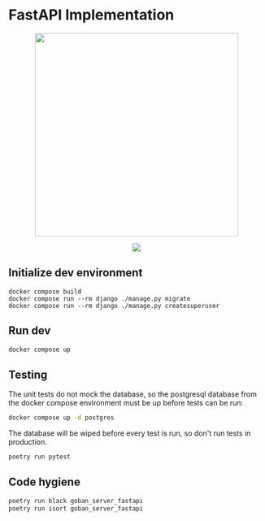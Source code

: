# FastAPI Implementation

<p align="center">
<img src="https://go.chiquit.ooo/fastapi.png" width="400" />
</p>
<p align="center">
<img src="https://github.com/go-recordkeeper/go-recordkeeper/actions/workflows/fastapi.yml/badge.svg" />
</p>

## Initialize dev environment
```
docker compose build
docker compose run --rm django ./manage.py migrate
docker compose run --rm django ./manage.py createsuperuser
```

## Run dev
```sh
docker compose up
```

## Testing
The unit tests do not mock the database, so the postgresql database from the docker compose environment must be up before tests can be run:
```sh
docker compose up -d postgres
```

The database will be wiped before every test is run, so don't run tests in production.

```sh
poetry run pytest
```


## Code hygiene
```sh
poetry run black goban_server_fastapi
poetry run isort goban_server_fastapi
```
